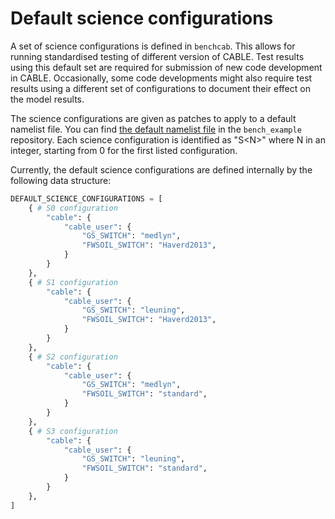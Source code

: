 # Default science configurations

A set of science configurations is defined in `benchcab`. This allows for running standardised testing of different version of CABLE. Test results using this default set are required for submission of new code development in CABLE. Occasionally, some code developments might also require test results using a different set of configurations to document their effect on the model results.

The science configurations are given as patches to apply to a default namelist file. You can find [the default namelist file](https://github.com/CABLE-LSM/bench_example/blob/dev/namelists/cable.nml) in the `bench_example` repository. Each science configuration is identified as "S\<N\>" where N in an integer, starting from 0 for the first listed configuration.

Currently, the default science configurations are defined internally by the following data structure:
```python
DEFAULT_SCIENCE_CONFIGURATIONS = [
    { # S0 configuration
        "cable": {
            "cable_user": {
                "GS_SWITCH": "medlyn",
                "FWSOIL_SWITCH": "Haverd2013",
            }
        }
    },
    { # S1 configuration
        "cable": {
            "cable_user": {
                "GS_SWITCH": "leuning",
                "FWSOIL_SWITCH": "Haverd2013",
            }
        }
    },
    { # S2 configuration
        "cable": {
            "cable_user": {
                "GS_SWITCH": "medlyn",
                "FWSOIL_SWITCH": "standard",
            }
        }
    },
    { # S3 configuration
        "cable": {
            "cable_user": {
                "GS_SWITCH": "leuning",
                "FWSOIL_SWITCH": "standard",
            }
        }
    },
]
```
